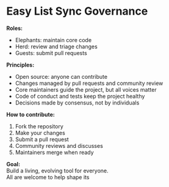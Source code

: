 # Easy List Sync Governance

**Roles:**
- Elephants: maintain core code
- Herd: review and triage changes
- Guests: submit pull requests

**Principles:**
- Open source: anyone can contribute
- Changes managed by pull requests and community review
- Core maintainers guide the project, but all voices matter
- Code of conduct and tests keep the project healthy
- Decisions made by consensus, not by individuals

**How to contribute:**
1. Fork the repository
2. Make your changes
3. Submit a pull request
4. Community reviews and discusses
5. Maintainers merge when ready

**Goal:**  
Build a living, evolving tool for everyone.  
All are welcome to help shape its
